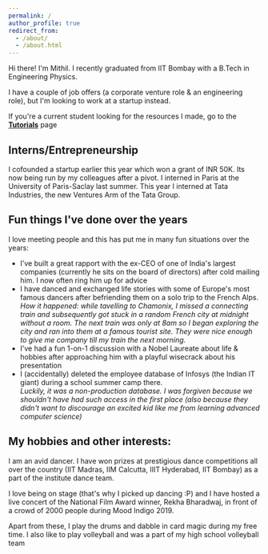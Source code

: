```yaml
---
permalink: /
author_profile: true
redirect_from:
  - /about/
  - /about.html
---
```

Hi there! I'm Mithil. I recently graduated from IIT Bombay with a B.Tech in Engineering Physics.  
<!-- Currently, I'm building a product based on the principles of Neuromorphic Computing.   -->
I have a couple of job offers (a corporate venture role & an engineering role), but I'm looking to work at a startup instead.  

If you're a current student looking for the resources I made, go to the [**Tutorials**](/tutorials) page  

## Interns/Entrepreneurship
I cofounded a startup earlier this year which won a grant of INR 50K. Its now being run by my colleagues after a pivot. I interned in Paris at the University of Paris-Saclay last summer. This year I interned at Tata Industries, the new Ventures Arm of the Tata Group.  

## Fun things I've done over the years
I love meeting people and this has put me in many fun situations over the years:
 - I've built a great rapport with the ex-CEO of one of India's largest companies (currently he sits on the board of directors) after cold mailing him. I now often ring him up for advice  
 - I have danced and exchanged life stories with some of Europe's most famous dancers after befriending them on a solo trip to the French Alps.  
 *How it happened: while tavelling to Chamonix, I missed a connecting train and subsequently got stuck in a random French city at midnight without a room. The next train was only at 8am so I began exploring the city and ran into them at a famous tourist site. They were nice enough to give me company till my train the next morning.*   
 - I've had a fun 1-on-1 discussion with a Nobel Laureate about life & hobbies after approaching him with a playful wisecrack about his presentation  
 - I (accidentally) deleted the employee database of Infosys (the Indian IT giant) during a school summer camp there.  
 *Luckily, it was a non-production database. I was forgiven because we shouldn't have had such access in the first place (also because they didn't want to discourage an excited kid like me from learning advanced computer science)*  


<!-- ## In my past:
- Finished my Bachelor's thesis a sem early in the field Photonics at the Laboratory of Optics of Quantum Materials (LOQM), IITB  
- Undergraduate Research in the field of Neuromorphic Circuits and Algorithms at the Memory Logic Device & Design labs, IIT Bombay  
- Worked as a Jr. Machine Learning Engineer at UMIC. Designed the entire ML & Perceptions subsystem of an aerial robot and qualified 2 stages of the Barcelona Smart Drone Challenge (later cancelled due to COVID-19). The subsystem was co-opted by later recruits, and was used in the aerial robot that won a [**world championship**](http://www.aerialroboticscompetition.org/simulation_challenge.php).
- Served as the coordinator of the aerial robotics team - AeRoVe. During my tenure, I designed a pitch that won INR 0.8 Million in funding through IRCC.
- Qualified the Indian National Astronomy Olympiad. I was invited to the selection camp for the Indian delegation to the International Olympiad in Astronomy and Astrophysics
- Runner up at the IBM Bluemix Hackathon during high school (beating teams 2 years senior). I had developed a twitter monitoring tool using Watson's NLU API
- Twice Was as a Teaching Assistant for the Quantum Physics courses (Mandatory courses for all B.Tech Freshmen).   -->

## My hobbies and other interests:
I am an avid dancer. I have won prizes at prestigious dance competitions all over the country (IIT Madras, IIM Calcutta, IIIT Hyderabad, IIT Bombay) as a part of the institute dance team.  

I love being on stage (that's why I picked up dancing :P) and I have hosted a live concert of the National Film Award winner, Rekha Bharadwaj, in front of a crowd of 2000 people during Mood Indigo 2019.  

Apart from these, I play the drums and dabble in card magic during my free time. I also like to play volleyball and was a part of my high school volleyball team

<!-- Education:
Bachelor of Technology in Engineering Physics, with a minor in Mathematics (2023) Indian Institute of Technology, Bombay Cumulative Performance Index (CPI) score of 8.93/10.0 -->
